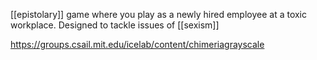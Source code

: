 [[epistolary]] game where you play as a newly hired employee at a toxic workplace. Designed to tackle issues of [[sexism]]

https://groups.csail.mit.edu/icelab/content/chimeriagrayscale
